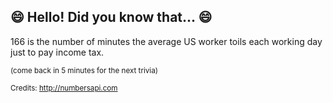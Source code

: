 ## 😄 Hello! Did you know that... 😄
166 is the number of minutes the average US worker toils each working day just to pay income tax.

<sup>(come back in 5 minutes for the next trivia)</sup>


<sup>Credits: http://numbersapi.com</sup>
